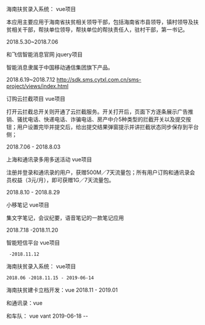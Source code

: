 海南扶贫录入系统：   vue项目

本应用主要应用于海南省扶贫相关领导干部，包括海南省市县领导，镇村领导及扶贫相关干部，帮扶单位领导，帮扶单位的帮扶责任人，驻村干部，第一书记。

2018.5.30~2018.7.06



和飞信智能消息官网    jquery项目

智能消息隶属于中国移动通信集团旗下产品。

2018.6.19~2018.7.12   http://sdk.sms.cytxl.com.cn/sms-project/views/index.html




订购云拦截项目      vue项目

打开云拦截总开关则开通了云拦截服务。开关打开后，页面下方逐条展示广告推销、骚扰电话、快递电话、诈骗电话、房产中介5种类型的拦截开关以及提交按钮；用户设置完毕并提交后，给出提交结果弹窗提示并讲拦截状态同步保存到平台侧；

2018.7.06 -   2018.8.03




上海和通讯录多用多送活动     vue项目

注册并登录和通讯录的用户，获赠500M／7天流量包；所有用户订购和通讯录会员权益（3元/月），即可获赠1G／7天流量包。

2018.8.10 - 2018.8.29




小移笔记       vue项目

集文字笔记，会议纪要，语音笔记的一款笔记应用

2018.7.18 -2018.11.20



智能短信平台    vue项目

     -2018.11.12



海南扶贫录入系统：   vue项目

    2018.06 -2018.11.15 - 2019-06-14

海南扶贫建卡立档开发：vue
  2018.11 - 2019.01

和通讯录：vue


和车队： vue  vant  2019-06-18 --